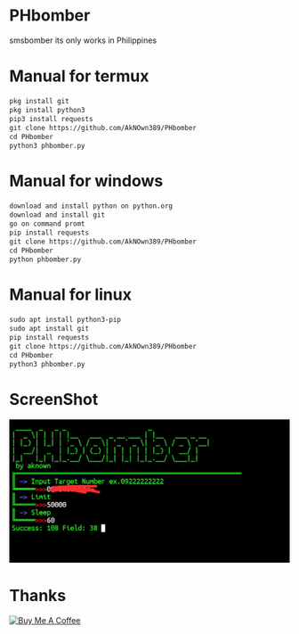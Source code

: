# PHbomber
smsbomber its only works in Philippines
# Manual for termux
```
pkg install git
pkg install python3
pip3 install requests
git clone https://github.com/AkNOwn389/PHbomber
cd PHbomber
python3 phbomber.py
```
# Manual for windows
```
download and install python on python.org
download and install git
go on command promt
pip install requests
git clone https://github.com/AkNOwn389/PHbomber
cd PHbomber
python phbomber.py
```
# Manual for linux
```
sudo apt install python3-pip
sudo apt install git
pip install requests
git clone https://github.com/AkNOwn389/PHbomber
cd PHbomber
python3 phbomber.py
```
# ScreenShot
![Screenshot](https://github.com/AkNOwn389/PHbomber/blob/main/Screenshot_20221215-005531.jpg)


# Thanks
<a href="https://buymeacoffee.com/dariusofficia10" target="_blank"><img src="https://cdn.buymeacoffee.com/buttons/default-orange.png" alt="Buy Me A Coffee" height="41" width="174"></a>

